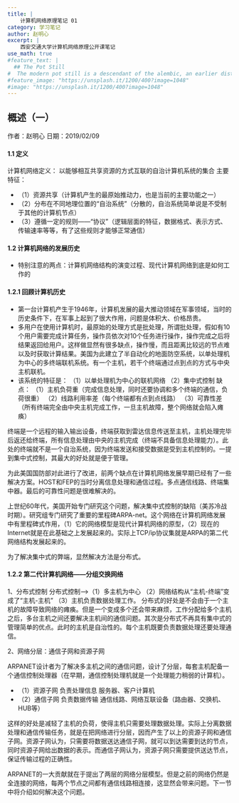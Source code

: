 ```yaml
---
title: |
    计算机网络原理笔记 01
category: 学习笔记
author: 赵明心
excerpt: |
    西安交通大学计算机网络原理公开课笔记
use_math: true
#feature_text: |
  ## The Pot Still
#  The modern pot still is a descendant of the alembic, an earlier distillation device
#feature_image: "https://unsplash.it/1200/400?image=1048"
#image: "https://unsplash.it/1200/400?image=1048"
---
```



## 概述（一）
作者：赵明心	日期：2019/02/09

#### 1.1 定义

计算机网络定义：
	以能够相互共享资源的方式互联的自治计算机系统的集合
主要特征：
- （1）资源共享（计算机产生的最原始推动力，也是当前的主要功能之一）
- （2）分布在不同地理位置的“自治系统”（分散的，自治系统简单说是不受制于其他的计算机节点）
- （3）遵循一定的规则——“协议”（逻辑层面的特征，数据格式、表示方式、传输速率等等，有了这些规则才能够正常通信）

#### 1.2 计算机网络的发展历史

- 特别注意的两点：计算机网络结构的演变过程、现代计算机网络到底是如何工作的
	
#### 1.2.1 回顾计算机历史
- 第一台计算机产生于1946年，计算机发展的最大推动领域在军事领域，当时的历史条件下，在军事上起到了很大作用，问题是体积大、价格昂贵。
- 多用户在使用计算机时，最原始的处理方式是批处理，所谓批处理，假如有10个用户需要完成计算任务，操作员依次对10个任务进行操作，操作完成之后将结果返回给用户。这样做显然有很多缺点，操作慢，而且距离比较远的节点难以及时获取计算结果。美国为此建立了半自动化的地面防空系统，以单处理机为中心的多终端联机系统。有一个主机，若干个终端通过点到点的方式与中央主机联机。
- 该系统的特征是：
	（1）以单处理机为中心的联机网络
	（2）集中式控制
	缺点：
	（1）主机负荷重（完成信息处理，同时还要协调和多个终端的通信，负荷很重）
	（2）线路利用率差（每个终端都有点到点线路）
	（3）可靠性差（所有终端完全由中央主机完成工作，一旦主机故障，整个网络就会陷入瘫痪）

终端是一个远程的输入输出设备，终端获取到雷达信息传送至主机，主机处理完毕后返还给终端，所有信息处理由中央的主机完成（终端不具备信息处理能力）。此处的终端就不是一个自治系统，因为终端发送和接受数据是受到主机控制的。一提到集中式控制，其最大的好处就是便于管理。

为此美国国防部对此进行了改进，前两个缺点在计算机网络发展早期已经有了一些解决方案。HOST和FEP的当时分离信息处理和通信过程。多点通信线路、终端集中器。最后的可靠性问题是很难解决的。

上世纪60年代，美国开始专门研究这个问题，解决集中式控制的缺陷（美苏冷战时期）。研究组专门研究了重要的里程碑ARPA-net。这个网络在计算机网络发展中有里程碑式作用，（1）它的网络模型是现代计算机网络的原型，（2）现在的Internet就是在此基础之上发展起来的。实际上TCP/ip协议集就是ARPA的第二代网络结构发展起来的。

为了解决集中式的弊端，显然解决方法是分布式。

#### 1.2.2	第二代计算机网络——分组交换网络

1、分布式控制
	分布式控制——>（1）多主机为中心 （2）网络结构从“主机-终端”变成了“主机-主机” （3）主机负责数据处理工作。
	分布式的好处是不会由于一个主机的故障导致网络的瘫痪。但是一个变成多个还会带来麻烦，工作分配给多个主机之后，多台主机之间还要解决主机间的通信问题。其次是分布式不再具有集中式的管理简单的优点。此时的主机是自治性的。每个主机既要负责数据处理还要处理通信。

2、网络分层：通信子网和资源子网

ARPANET设计者为了解决多主机之间的通信问题，设计了分层，每套主机配备一个通信控制处理器（在早期，通信控制处理机就是一个处理能力稍弱的计算机）。

- （1）资源子网 负责处理信息 服务器、客户计算机
- （2）通信子网 负责数据传输 通信线路、网络互联设备（路由器、交换机、HUB等）
		
这样的好处是减轻了主机的负荷，使得主机只需要处理数据处理。实际上分离数据处理和通信传输任务，就是在把网络进行分层，因而产生了以上的资源子网和通信子网。资源子网认为，只需要将数据送达通信子网，就可以到达需要到达的节点，同时资源子网给出数据的表示。而通信子网认为，资源子网只需要提供送达节点，保证传输过程的正确性。

ARPANET的一大贡献就在于提出了两层的网络分层模型。但是之前的网络仍然是全连接的网络，每两个节点之间都有通信线路相连接，这显然会带来问题。下一节中将介绍如何解决这个问题。